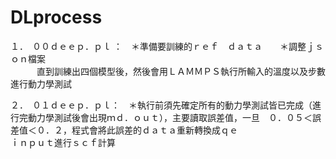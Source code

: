 # DLprocess
１．　００ｄｅｅｐ．ｐｌ ：　＊準備要訓練的ｒｅｆ　ｄａｔａ　　＊調整ｊｓｏｎ檔案         
                          　　　直到訓練出四個模型後，然後會用ＬＡＭＭＰＳ執行所輸入的溫度以及步數進行動力學測試

２．　０１ｄｅｅｐ．ｐｌ：　＊執行前須先確定所有的動力學測試皆已完成（進行完動力學測試後會出現ｍｄ．ｏｕｔ），主要讀取誤差值，一旦　０．０５＜誤差值＜０．２，程式會將此誤差的ｄａｔａ重新轉換成ｑｅ　
　　　　　　　　　　　　　　　ｉｎｐｕｔ進行ｓｃｆ計算
           
         
